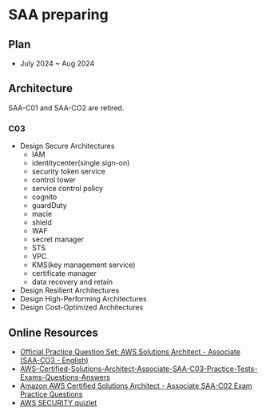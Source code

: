 # SAA preparing
## Plan
- July 2024 ~ Aug 2024

## Architecture
SAA-C01 and SAA-CO2 are retired.
### C03
- Design Secure Architectures
  - IAM
  - identitycenter(single sign-on)
  - security token service
  - control tower
  - service control policy
  - cognito
  - guardDuty
  - macie
  - shield
  - WAF
  - secret manager
  - STS
  - VPC
  - KMS(key management service)
  - certificate manager
  - data recovery and retain
- Design Resilient Architectures
- Design High-Performing Architectures
- Design Cost-Optimized Architectures


## Online Resources
- [Official Practice Question Set: AWS Solutions Architect - Associate (SAA-CO3 - English)](https://explore.skillbuilder.aws/learn/course/13266/exam-prep-official-practice-question-set-aws-certified-solutions-architect-associate-saa-c03-english)
- [AWS-Certified-Solutions-Architect-Associate-SAA-C03-Practice-Tests-Exams-Questions-Answers](https://github.com/Ditectrev/AWS-Certified-Solutions-Architect-Associate-SAA-C03-Practice-Tests-Exams-Questions-Answers?tab=readme-ov-file#you-are-configuring-a-new-vpc-for-one-of-your-clients-for-a-cloud-migration-project-and-only-a-public-vpn-will-be-in-place-after-you-created-your-vpc-you-created-a-new-subnet-a-new-internet-gateway-and-attached-your-internet-gateway-to-your-vpc-when-you-launched-your-first-instance-into-your-vpc-you-realized-that-you-arent-able-to-connect-to-the-instance-even-if-it-is-configured-with-an-elastic-ip-what-should-be-done-to-access-the-instance)
- [Amazon AWS Certified Solutions Architect - Associate SAA-C02 Exam Practice Questions](https://www.examtopics.com/exams/amazon/aws-certified-solutions-architect-associate-saa-c02/view/)
- [AWS SECURITY quizlet](https://quizlet.com/510881129/aws-security-flash-cards/)

